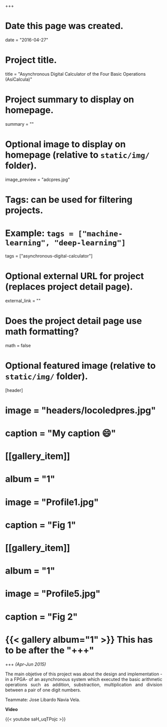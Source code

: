 +++
# Date this page was created.
date = "2016-04-27"

# Project title.
title = "Asynchronous Digital Calculator of the Four Basic Operations (AsíCalcula)"

# Project summary to display on homepage.
summary = ""

# Optional image to display on homepage (relative to `static/img/` folder).
image_preview = "adcpres.jpg"

# Tags: can be used for filtering projects.
# Example: `tags = ["machine-learning", "deep-learning"]`
tags = ["asynchronous-digital-calculator"]

# Optional external URL for project (replaces project detail page).
external_link = ""

# Does the project detail page use math formatting?
math = false

# Optional featured image (relative to `static/img/` folder).
[header]
# image = "headers/locoledpres.jpg"
# caption = "My caption :smile:"

# [[gallery_item]]
# album = "1"
# image = "Profile1.jpg"
# caption = "Fig 1"
    
# [[gallery_item]]
# album = "1"
# image = "Profile5.jpg"
# caption = "Fig 2"
# {{< gallery album="1" >}} This has to be after the "+++"

+++
*(Apr-Jun 2015)*

<p align="justify">The main objetive of this project was about the design and implementation -in a FPGA- of an asynchronous system which executed the basic arithmetic operations such as addition, substraction, multiplication and division between a pair of one digit numbers.</p>

Teammate: Jose Libardo Navia Vela.

**Video**

{{< youtube saH_uqTPojc >}}
